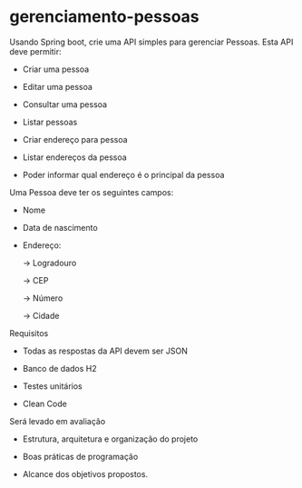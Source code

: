 # gerenciamento-pessoas
Usando Spring boot, crie uma API simples para gerenciar Pessoas. Esta API deve permitir:

- Criar uma pessoa

- Editar uma pessoa

- Consultar uma pessoa

- Listar pessoas

- Criar endereço para pessoa

- Listar endereços da pessoa

- Poder informar qual endereço é o principal da pessoa



Uma Pessoa deve ter os seguintes campos:

- Nome

- Data de nascimento

- Endereço:

  -> Logradouro

  -> CEP

  -> Número

  -> Cidade



Requisitos

- Todas as respostas da API devem ser JSON

- Banco de dados H2

- Testes unitários

- Clean Code



Será levado em avaliação

- Estrutura, arquitetura e organização do projeto

- Boas práticas de programação

- Alcance dos objetivos propostos.

